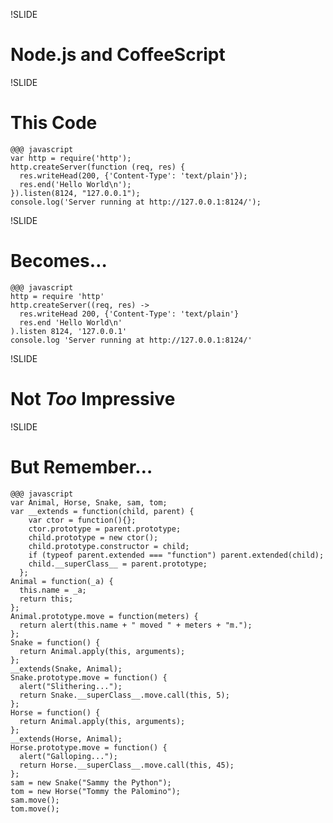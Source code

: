 !SLIDE
# Node.js and CoffeeScript


!SLIDE
# This Code

    @@@ javascript
    var http = require('http');
    http.createServer(function (req, res) {
      res.writeHead(200, {'Content-Type': 'text/plain'});
      res.end('Hello World\n');
    }).listen(8124, "127.0.0.1");
    console.log('Server running at http://127.0.0.1:8124/');


!SLIDE
# Becomes…
    @@@ javascript
    http = require 'http'
    http.createServer((req, res) ->
      res.writeHead 200, {'Content-Type': 'text/plain'}
      res.end 'Hello World\n'
    ).listen 8124, '127.0.0.1'
    console.log 'Server running at http://127.0.0.1:8124/'

!SLIDE
# Not *Too* Impressive

!SLIDE
# But Remember…
    @@@ javascript
    var Animal, Horse, Snake, sam, tom;
    var __extends = function(child, parent) {
        var ctor = function(){};
        ctor.prototype = parent.prototype;
        child.prototype = new ctor();
        child.prototype.constructor = child;
        if (typeof parent.extended === "function") parent.extended(child);
        child.__superClass__ = parent.prototype;
      };
    Animal = function(_a) {
      this.name = _a;
      return this;
    };
    Animal.prototype.move = function(meters) {
      return alert(this.name + " moved " + meters + "m.");
    };
    Snake = function() {
      return Animal.apply(this, arguments);
    };
    __extends(Snake, Animal);
    Snake.prototype.move = function() {
      alert("Slithering...");
      return Snake.__superClass__.move.call(this, 5);
    };
    Horse = function() {
      return Animal.apply(this, arguments);
    };
    __extends(Horse, Animal);
    Horse.prototype.move = function() {
      alert("Galloping...");
      return Horse.__superClass__.move.call(this, 45);
    };
    sam = new Snake("Sammy the Python");
    tom = new Horse("Tommy the Palomino");
    sam.move();
    tom.move();


